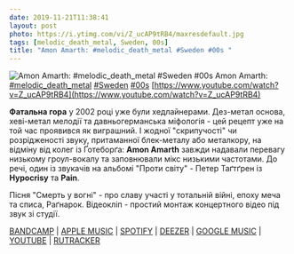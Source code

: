 ```yaml
---
date: 2019-11-21T11:38:41
layout: post
photo: https://i.ytimg.com/vi/Z_ucAP9tRB4/maxresdefault.jpg
tags: [melodic_death_metal, Sweden, 00s]
title: "Amon Amarth: #melodic_death_metal #Sweden #00s "
---
```

![Amon Amarth: #melodic_death_metal #Sweden #00s ](https://i.ytimg.com/vi/Z_ucAP9tRB4/maxresdefault.jpg)
Amon Amarth: [#melodic_death_metal](/tags/#melodic_death_metal) [#Sweden](/tags/#Sweden) [#00s](/tags/#00s) [https://www.youtube.com/watch?v=Z_ucAP9tRB4](https://www.youtube.com/watch?v=Z_ucAP9tRB4)

**Фатальна гора** у 2002 році уже були хедлайнерами. Дез-метал основа, хеві-метал мелодії та давньогерманська міфологія - цей рецепт уже на той час проявився як виграшний. І жодної &quot;скрипучості&quot; чи розрідженості звуку, притаманної блек-металу або металкору, на відміну від колег із Ґотеборґа: **Amon Amarth** завжди надавали перевагу низькому гроул-вокалу та заповнювали мікс низькими частотами. До речі, один із звукачів на альбомі &quot;Проти світу&quot; - Петер Таґтґрен із **Hypocrisy** та **Pain**.

Пісня &quot;Смерть у вогні&quot; - про славу участі у тотальній війні, епоху меча та списа, Раґнарок. Відеокліп - простий монтаж концертного відео під звук зі студії.

[BANDCAMP](https://amonamarth.bandcamp.com/album/versus-the-world) \| [APPLE MUSIC](https://music.apple.com/us/album/versus-the-world/54266413) \| [SPOTIFY](https://open.spotify.com/album/2Sjpjtk2LrVs4djFTr2RmJ) \| [DEEZER](https://www.deezer.com/album/6958478?utm_source=deezer&amp;utm_content=album-6958478&amp;utm_term=1601611822_1574329034&amp;utm_medium=web) \| [GOOGLE MUSIC](https://play.google.com/music/m/B23eseidpruxberxu64vl4gd4ra?t=Versus_the_World_-_Amon_Amarth) \| [YOUTUBE](https://www.youtube.com/playlist?list=OLAK5uy_nrswV5vlKJIatTbfD1NBE_TG3OtaMLFP4) \| [RUTRACKER](https://rutracker.org/forum/viewtopic.php?t=5292098)